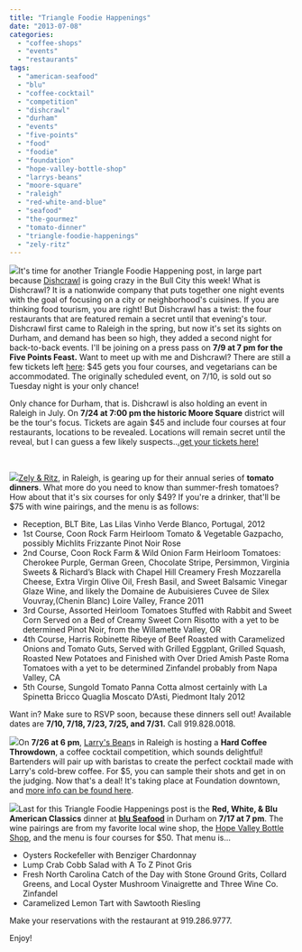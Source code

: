 ```yaml
---
title: "Triangle Foodie Happenings"
date: "2013-07-08"
categories: 
  - "coffee-shops"
  - "events"
  - "restaurants"
tags: 
  - "american-seafood"
  - "blu"
  - "coffee-cocktail"
  - "competition"
  - "dishcrawl"
  - "durham"
  - "events"
  - "five-points"
  - "food"
  - "foodie"
  - "foundation"
  - "hope-valley-bottle-shop"
  - "larrys-beans"
  - "moore-square"
  - "raleigh"
  - "red-white-and-blue"
  - "seafood"
  - "the-gourmez"
  - "tomato-dinner"
  - "triangle-foodie-happenings"
  - "zely-ritz"
---
```


![](http://dishcrawl.com/site_media/img/logo.png)It's time for another Triangle Foodie Happening post, in large part because [Dishcrawl](http://dishcrawl.com "Dishcrawl") is going crazy in the Bull City this week! What is Dishcrawl? It is a nationwide company that puts together one night events with the goal of focusing on a city or neighborhood's cuisines. If you are thinking food tourism, you are right! But Dishcrawl has a twist: the four restaurants that are featured remain a secret until that evening's tour. Dishcrawl first came to Raleigh in the spring, but now it's set its sights on Durham, and demand has been so high, they added a second night for back-to-back events. I'll be joining on a press pass on **7/9 at 7 pm for the Five Points Feast.** Want to meet up with me and Dishcrawl? There are still a few tickets left [here](http://dishcrawl.com/fivepointsencore/ "Dishcrawl Five Points"): $45 gets you four courses, and vegetarians can be accommodated. The originally scheduled event, on 7/10, is sold out so Tuesday night is your only chance!

Only chance for Durham, that is. Dishcrawl is also holding an event in Raleigh in July. On **7/24 at 7:00 pm the historic Moore Square** district will be the tour's focus. Tickets are again $45 and include four courses at four restaurants, locations to be revealed. Locations will remain secret until the reveal, but I can guess a few likely suspects..[.get your tickets here!](http://dishcrawl.com/raleigh/)

 

[![](http://fbcdn-profile-a.akamaihd.net/hprofile-ak-frc1/c0.3.124.124/s100x100/2622_71893334125_4371498_s.jpg)Zely & Ritz](http://zelyandritz.com/about/ "Zely & Ritz"), in Raleigh, is gearing up for their annual series of **tomato dinners**. What more do you need to know than summer-fresh tomatoes? How about that it's six courses for only $49? If you're a drinker, that'll be $75 with wine pairings, and the menu is as follows:

- Reception, BLT Bite, Las Lilas Vinho Verde Blanco, Portugal, 2012
- 1st Course, Coon Rock Farm Heirloom Tomato & Vegetable Gazpacho, possibly Michlits Frizzante Pinot Noir Rose
- 2nd Course, Coon Rock Farm & Wild Onion Farm Heirloom Tomatoes: Cherokee Purple, German Green, Chocolate Stripe, Persimmon, Virginia Sweets & Richard’s Black with Chapel Hill Creamery Fresh Mozzarella Cheese, Extra Virgin Olive Oil, Fresh Basil, and Sweet Balsamic Vinegar Glaze Wine, and likely the Domaine de Aubuisieres Cuvee de Silex Vouvray,(Chenin Blanc) Loire Valley, France 2011
- 3rd Course, Assorted Heirloom Tomatoes Stuffed with Rabbit and Sweet Corn Served on a Bed of Creamy Sweet Corn Risotto with a yet to be determined Pinot Noir, from the Willamette Valley, OR
- 4th Course, Harris Robinette Ribeye of Beef Roasted with Caramelized Onions and Tomato Guts, Served with Grilled Eggplant, Grilled Squash, Roasted New Potatoes and Finished with Over Dried Amish Paste Roma Tomatoes with a yet to be determined Zinfandel probably from Napa Valley, CA
- 5th Course, Sungold Tomato Panna Cotta almost certainly with La Spinetta Bricco Quaglia Moscato D’Asti, Piedmont Italy 2012

Want in? Make sure to RSVP soon, because these dinners sell out! Available dates are **7/10, 7/18, 7/23, 7/25, and 7/31.** Call 919.828.0018.

![](https://fbcdn-sphotos-e-a.akamaihd.net/hphotos-ak-ash4/s526x395/998888_10151699879971322_991904203_n.jpg)On **7/26 at 6 pm**, [Larry's Bean](http://www.larrysbeans.com/)s in Raleigh is hosting a **Hard Coffee Throwdown**, a coffee cocktail competition, which sounds delightful! Bartenders will pair up with baristas to create the perfect cocktail made with Larry's cold-brew coffee. For $5, you can sample their shots and get in on the judging. Now that's a deal! It's taking place at Foundation downtown, and [more info can be found here](https://www.facebook.com/events/465345810219646/).

![](http://bluseafoodandbar.com/files/4813/6986/6497/red_white_and_blu_sm.png)Last for this Triangle Foodie Happenings post is the **Red, White, & Blu American Classics** dinner at [**blu Seafood**](http://bluseafoodandbar.com/) in Durham on **7/17 at 7 pm**. The wine pairings are from my favorite local wine shop, the [Hope Valley Bottle Shop](http://www.hvbottleshop.com/), and the menu is four courses for $50. That menu is...

- Oysters Rockefeller with Benziger Chardonnay
- Lump Crab Cobb Salad with A To Z Pinot Gris
- Fresh North Carolina Catch of the Day with Stone Ground Grits, Collard Greens, and Local Oyster Mushroom Vinaigrette and Three Wine Co. Zinfandel
- Caramelized Lemon Tart with Sawtooth Riesling

Make your reservations with the restaurant at 919.286.9777.

Enjoy!
